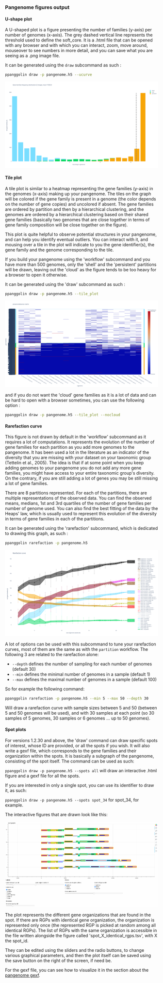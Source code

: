 ### Pangenome figures output

#### U-shape plot
A U-shaped plot is a figure presenting the number of families (y-axis) per number of genomes (x-axis). The grey dashed vertical line represents the threshold used to define the soft_core.
It is a .html file that can be opened with any browser and with which you can interact, zoom, move around, mouseover to see numbers in more detail, and you can save what you are seeing as a .png image file.

It can be generated using the `draw` subcommand as such : 

```bash
ppanggolin draw -p pangenome.h5 --ucurve
```


![tile plot figure](../../_static/u_plot.png)



#### Tile plot

A tile plot is similar to a heatmap representing the gene families (y-axis) in the genomes (x-axis) making up your pangenome. The tiles on the graph will be colored if the gene family is present in a genome (the color depends on the number of gene copies) and uncolored if absent. The gene families are ordered by partition and then by a hierarchical clustering, and the genomes are ordered by a hierarchical clustering based on their shared gene families (basically two genomes that are close together in terms of gene family composition will be close together on the figure).

This plot is quite helpful to observe potential structures in your pangenome, and can help you identify eventual outliers. You can interact with it, and mousing over a tile in the plot will indicate to you the gene identifier(s), the gene family and the genome corresponding to the tile.

If you build your pangenome using the 'workflow' subcommand and you have more than 500 genomes, only the 'shell' and the 'persistent' partitions will be drawn, leaving out the 'cloud' as the figure tends to be too heavy for a browser to open it otherwise.

It can be generated using the 'draw' subcommand as such : 

```bash
ppanggolin draw -p pangenome.h5 --tile_plot
```

![tile plot figure](../../_static/tile_plot.png)

and if you do not want the 'cloud' gene families as it is a lot of data and can be hard to open with a browser sometimes, you can use the following option : 

```bash
ppanggolin draw -p pangenome.h5 --tile_plot --nocloud
```

#### Rarefaction curve
This figure is not drawn by default in the 'workflow' subcommand as it requires a lot of computations. It represents the evolution of the number of gene families for each partition as you add more genomes to the pangenome. It has been used a lot in the literature as an indicator of the diversity that you are missing with your dataset on your taxonomic group (Tettelin et al., 2005). The idea is that if at some point when you keep adding genomes to your pangenome you do not add any more gene families, you might have access to your entire taxonomic group's diversity. On the contrary, if you are still adding a lot of genes you may be still missing a lot of gene families. 

There are 8 partitions represented. For each of the partitions, there are multiple representations of the observed data. You can find the observed means, medians, 1st and 3rd quartiles of the number of gene families per number of genome used. You can also find the best fitting of the data by the Heaps' law, which is usually used to represent this evolution of the diversity in terms of gene families in each of the partitions.

It can be generated using the 'rarefaction' subcommand, which is dedicated to drawing this graph, as such : 

```bash
ppanggolin rarefaction -p pangenome.h5
```

![rarefaction curve figure](../../_static/evolution.png)


A lot of options can be used with this subcommand to tune your rarefaction curves, most of them are the same as with the `partition` workflow.
The following 3 are related to the rarefaction alone:

- `--depth` defines the number of sampling for each number of genomes (default 30)
- `--min` defines the minimal number of genomes in a sample (default 1)
- `--max` defines the maximal number of genomes in a sample (default 100)

So for example the following command:

```bash
ppanggolin rarefaction -p pangenome.h5 --min 5 --max 50 --depth 30
```

Will draw a rarefaction curve with sample sizes between 5 and 50 (between 5 and 50 genomes will be used), and with 30 samples at each point (so 30 samples of 5 genomes, 30 samples or 6 genomes ... up to 50 genomes).


#### Spot plots

For versions 1.2.30 and above, the 'draw' command can draw specific spots of interest, whose ID are provided, or all the spots if you wish.
It will also write a gexf file, which corresponds to the gene families and their organization within the spots. It is basically a subgraph of the pangenome, consisting of the spot itself.
The command can be used as such:

`ppanggolin draw -p pangenome.h5 --spots all` will draw an interactive .html figure and a gexf file for all the spots.

If you are interested in only a single spot, you can use its identifier to draw it, as such:

`ppanggolin draw -p pangenome.h5 --spots spot_34` for spot_34, for example.

The interactive figures that are drawn look like this:


![spot plot figure](../../_static/drawspot_example.png)

The plot represents the different gene organizations that are found in the spot. If there are RGPs with identical gene organization, the organization is represented only once (the represented RGP is picked at random among all identical RGPs). The list of RGPs with the same organization is accessible in the file written alongside the figure called 'spot_X_identical_rgps.tsv', with X the spot_id.

They can be edited using the sliders and the radio buttons, to change various graphical parameters, and then the plot itself can be saved using the save button on the right of the screen, if need be.

For the gexf file, you can see how to visualize it in the section about the [pangenome gexf](./pangenomeGraphOut.md#pangenome-graph-output).
